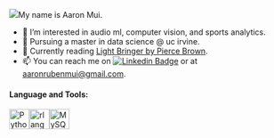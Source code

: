 ![](https://user-images.githubusercontent.com/18350557/176309783-0785949b-9127-417c-8b55-ab5a4333674e.gif)My name is Aaron Mui.


- 👀 I’m interested in audio ml, computer vision, and sports analytics.
- 🌱 Pursuing a master in data science @ uc irvine.
- :book: Currently reading <a target="_blank" rel="noopener noreferrer" href="https://www.goodreads.com/en/book/show/29227774">Light Bringer by Pierce Brown</a>.
- 📫 You can reach me on [![Linkedin Badge](https://img.shields.io/badge/-aaronmui-blue?style=flat&logo=Linkedin&logoColor=white)](https://www.linkedin.com/in/aaron-mui/) or at [aaronrubenmui@gmail.com](mailto:aaronrubenmui@gmail.com).


#### Language and Tools:

<p align="left">
<a href="https://www.python.org/" target="_blank" rel="noreferrer"><img src="https://raw.githubusercontent.com/danielcranney/readme-generator/main/public/icons/skills/python-colored.svg" width="36" height="36" alt="Python" /></a><a href="https://www.r-project.org/" target="_blank" rel="noreferrer"><img src="https://raw.githubusercontent.com/danielcranney/readme-generator/main/public/icons/skills/rlang-colored.svg" width="36" height="36" alt="rlang" /></a><a href="https://www.mysql.com/" target="_blank" rel="noreferrer"><img src="https://raw.githubusercontent.com/danielcranney/readme-generator/main/public/icons/skills/mysql-colored.svg" width="36" height="36" alt="MySQL" /></a>
</p>

<!---
aamui/aamui is a ✨ special ✨ repository because its `README.md` (this file) appears on your GitHub profile.
You can click the Preview link to take a look at your changes.
--->

